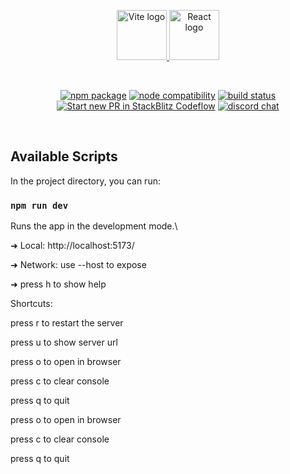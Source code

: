 <p align="center">
  <a href="https://vitejs.dev" target="_blank" rel="noopener noreferrer">
    <img width="80" src="https://vitejs.dev/logo.svg" alt="Vite logo">
    <img width="80" src="https://upload.wikimedia.org/wikipedia/commons/a/a7/React-icon.svg" alt="React logo">
    
    
  </a>
</p>
<br/>
<p align="center">
  <a href="https://npmjs.com/package/vite"><img src="https://img.shields.io/npm/v/vite.svg" alt="npm package"></a>
  <a href="https://nodejs.org/en/about/releases/"><img src="https://img.shields.io/node/v/vite.svg" alt="node compatibility"></a>
  <a href="https://github.com/vitejs/vite/actions/workflows/ci.yml"><img src="https://github.com/vitejs/vite/actions/workflows/ci.yml/badge.svg?branch=main" alt="build status"></a>
  <a href="https://pr.new/vitejs/vite"><img src="https://developer.stackblitz.com/img/start_pr_dark_small.svg" alt="Start new PR in StackBlitz Codeflow"></a>
  <a href="https://chat.vitejs.dev"><img src="https://img.shields.io/badge/chat-discord-blue?style=flat&logo=discord" alt="discord chat"></a>
</p>
<br/>

## Available Scripts

In the project directory, you can run:

### `npm run dev`

Runs the app in the development mode.\

  ➜  Local:   http://localhost:5173/
  
  ➜  Network: use --host to expose
  
  ➜  press h to show help

  Shortcuts:
  
  press r to restart the server
  
  press u to show server url
  
  press o to open in browser
  
  press c to clear console
  
  press q to quit
  
  press o to open in browser
  
  press c to clear console
  
  press q to quit
